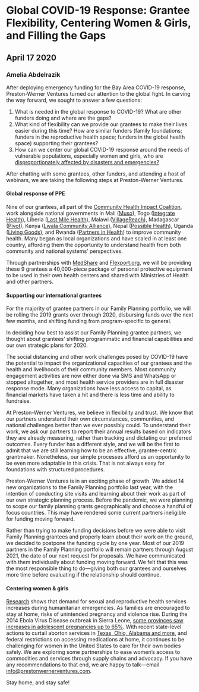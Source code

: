 # Global COVID-19 Response: Grantee Flexibility, Centering Women & Girls, and Filling the Gaps
## April 17 2020
### Amelia Abdelrazik

After deploying emergency funding for the Bay Area COVID-19 response, Preston-Werner Ventures turned our attention to the global fight. In carving the way forward, we sought to answer a few questions:

1. What is needed in the global response to COVID-19? What are other funders doing and where are the gaps?
2. What kind of flexibility can we provide our grantees to make their lives easier during this time? How are similar funders (family foundations; funders in the reproductive health space; funders in the global health space) supporting their grantees?
3. How can we center our global COVID-19 response around the needs of vulnerable populations, especially women and girls, who are [disproportionately affected by disasters and emergencies?](https://www.tandfonline.com/doi/full/10.1080/26410397.2020.1746065)

After chatting with some grantees, other funders, and attending a host of webinars, we are taking the following steps at Preston-Werner Ventures.

#### Global response of PPE

Nine of our grantees, all part of the [Community Health Impact Coalition](https://chwimpact.org/), work alongside national governments in Mali ([Muso](https://www.musohealth.org/)), Togo ([Integrate Health](https://integratehealth.org/)), Liberia ([Last Mile Health](https://lastmilehealth.org/)), Malawi ([VillageReach](https://www.villagereach.org/)), Madagascar ([Pivot](https://pivotworks.org/)), Kenya ([Lwala Community Alliance](https://lwala.org/)), Nepal ([Possible Health](https://possiblehealth.org/)), Uganda ([Living Goods](ttps://livinggoods.org/)), and Rwanda ([Partners in Health](https://www.pih.org/)) to improve community health. Many began as local organizations and have scaled in at least one country, affording them the opportunity to understand health from both community and national systems’ perspectives.

Through partnerships with [MedShare](https://www.medshare.org/) and [Flexport.org](https://flexport.org/), we will be providing these 9 grantees a 40,000-piece package of personal protective equipment to be used in their own health centers and shared with Ministries of Health and other partners.

#### Supporting our international grantees

For the majority of grantee partners in our Family Planning portfolio, we will be rolling the 2019 grants over through 2020, disbursing funds over the next few months, and shifting funding from program-specific to general.

In deciding how best to assist our Family Planning grantee partners, we thought about grantees’ shifting programmatic and financial capabilities and our own strategic plans for 2020.

The social distancing and other work challenges posed by COVID-19 have the potential to impact the organizational capacities of our grantees and the health and livelihoods of their community members. Most community engagement activities are now either done via SMS and WhatsApp or stopped altogether, and most health service providers are in full disaster response mode. Many organizations have less access to capital, as financial markets have taken a hit and there is less time and ability to fundraise.

At Preston-Werner Ventures, we believe in flexibility and trust. We know that our partners understand their own circumstances, communities, and national challenges better than we ever possibly could. To understand their work, we ask our partners to report their annual results based on indicators they are already measuring, rather than tracking and dictating our preferred outcomes. Every funder has a different style, and we will be the first to admit that we are still learning how to be an effective, grantee-centric grantmaker. Nonetheless, our simple processes afford us an opportunity to be even more adaptable in this crisis. That is not always easy for foundations with structured procedures.

Preston-Werner Ventures is in an exciting phase of growth. We added 14 new organizations to the Family Planning portfolio last year, with the intention of conducting site visits and learning about their work as part of our own strategic planning process. Before the pandemic, we were planning to scope our family planning grants geographically and choose a handful of focus countries. This may have rendered some current partners ineligible for funding moving forward.

Rather than trying to make funding decisions before we were able to visit Family Planning grantees and properly learn about their work on the ground, we decided to postpone the funding cycle by one year. Most of our 2019 partners in the Family Planning portfolio will remain partners through August 2021, the date of our next request for proposals. We have communicated with them individually about funding moving forward. We felt that this was the most responsible thing to do—giving both our grantees and ourselves more time before evaluating if the relationship should continue.

#### Centering women & girls

[Research](https://www.unfpa.org/sites/default/files/resource-pdf/COVID-19_A_Gender_Lens_Guidance_Note.pdf) shows that demand for sexual and reproductive health services increases during humanitarian emergencies. As families are encouraged to stay at home, risks of unintended pregnancy and violence rise. During the 2014 Ebola Virus Disease outbreak in Sierra Leone, [some provinces saw increases in adolescent pregnancies up to 65%](https://www.sl.undp.org/content/sierraleone/en/home/library/crisis_prevention_and_recovery/assessing-sexual-and-gender-based-violence-during-the-ebola-cris.html). With recent state-level actions to curtail aborton services in [Texas, Ohio, Alabama and more](https://rewire.news/article/2020/04/14/abortion-access-covid-states/), and federal restrictions on accessing medications at home, it continues to be challenging for women in the United States to care for their own bodies safely. We are exploring some partnerships to ease women’s access to commodities and services through supply chains and advocacy. If you have any recommendations to that end, we are happy to talk—email [info@prestonwernerventures.com](mailto:info@prestonwernerventures.com).

Stay home, and stay safe!
